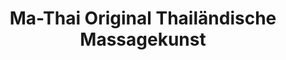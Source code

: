 ---
title: "Ma-Thai Original Thailändische Massagekunst"
url: /rodgau/ma-thai-original-thailaendische-massagekunst/
shop: Massage
---